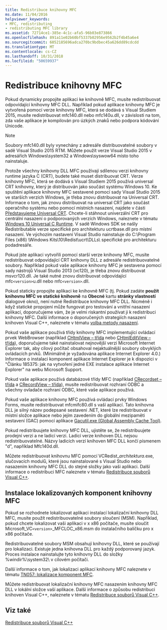 ```yaml
---
title: Redistribuce knihovny MFC
ms.date: 11/04/2016
helpviewer_keywords:
- MFC, redistributing
- redistributing MFC library
ms.assetid: 72714ce1-385e-4c1c-afa5-96b03e873866
ms.openlocfilehash: 891a11e02b60bf5337b02956e9562b2f4b45a6e4
ms.sourcegitcommit: 6052185696adca270bc9bdbec45a626dd89cdcdd
ms.translationtype: MT
ms.contentlocale: cs-CZ
ms.lasthandoff: 10/31/2018
ms.locfileid: "50659937"
---
```

# <a name="redistributing-the-mfc-library"></a>Redistribuce knihovny MFC

Pokud dynamicky propojíte aplikaci ke knihovně MFC, musíte redistribuovat odpovídající knihovny MFC DLL. Například pokud aplikace knihovny MFC je vytvořená pomocí verze knihovny MFC, která se dodává s Visual Studiem 2015, musíte redistribuovat mfc140.dll nebo mfc140u.dll, v závislosti na tom, zda vaše aplikace je kompilován pro úzkých znaků nebo podpora kódování Unicode.

> [!NOTE]
>  Soubory mfc140.dll byly vynechány z adresáře distribuovatelné soubory v sadě Visual Studio 2015 RTM. Můžete použít verze Visual Studio 2015 v adresářích Windows\system32 a Windows\syswow64 místo toho nainstaluje.

Protože všechny knihovny DLL MFC používají sdílenou verzi knihovny runtime jazyka C (CRT), budete také muset distribuovat CRT. Verze knihovny MFC, která se dodává s Visual Studiem 2015 používá universal CRT knihovny, který je distribuován jako součást systému Windows 10. Ke spuštění aplikace knihovny MFC sestavené pomocí sady Visual Studio 2015 ve starších verzích Windows, je třeba znovu distribuovat na Universal CRT. Informace o tom, jak znovu distribuovat na universal CRT jako součást operačního systému nebo pomocí místních nasazení, najdete v části [Představujeme Universal CRT](http://go.microsoft.com/fwlink/p/?linkid=617977). Chcete-li stáhnout univerzální CRT pro centrální nasazení o podporovaných verzích Windows, naleznete v tématu [Windows 10 Universal C Runtime](http://go.microsoft.com/fwlink/p/?LinkId=619489). V sadě Windows SDK se našly Redistributable verze specifické pro architekturu ucrtbase.dll pro místní nasazení. Ve výchozím nastavení Visual Studio nainstaluje do C:\Program Files (x86) \Windows Kits\10\Redist\ucrt\DLLs\ specifické pro architekturu podadresáře.

Pokud jste aplikaci vytvořili pomocí starší verze knihovny MFC, musíte redistribuovat odpovídající CRT knihovny DLL z adresáře redistribuovatelné soubory. Například pokud vaše aplikace knihovny MFC je sestavena pomocí sady nástrojů Visual Studio 2013 (vc120), je třeba znovu distribuovat msvcr120.dll. Je také nutné znovu distribuovat odpovídající mfc`<version>`u.dll nebo mfc`<version>`.dll.

Pokud staticky propojíte aplikaci ke knihovně MFC (tj. Pokud zadáte **použít knihovnu MFC ve statické knihovně** na **Obecné** kartu **stránky vlastností** dialogové okno), není nutné Redistribuce knihovny MFC DLL. Nicméně i když statické propojení může fungovat pro testování a vnitřní nasazení aplikací, doporučujeme vám, že je velmi riskantní používat ji k redistribuci knihovny MFC. Další informace o doporučených strategiích nasazení knihoven Visual C++, naleznete v tématu [volba metody nasazení](../ide/choosing-a-deployment-method.md).

Pokud vaše aplikace používá třídy knihovny MFC implementující ovládací prvek WebBrowser (například [CHtmlView – třída](../mfc/reference/chtmlview-class.md) nebo [CHtmlEditView – třída](../mfc/reference/chtmleditview-class.md)), doporučujeme také nainstalovat nejnovější verzi Microsoft Internet Explorer tak, aby cílový počítač obsahoval nejaktuálnější soubory obvyklých ovládacích prvků. (Minimálně je vyžadována aplikace Internet Explorer 4.0.) Informace o instalaci komponent aplikace Internet Explorer je k dispozici v "Článku 185375: jak na vytvoření jedné EXE instalace aplikace Internet Explorer" na webu Microsoft Support.

Pokud vaše aplikace používá databázové třídy MFC (například [CRecordset – třída](../mfc/reference/crecordset-class.md) a [CRecordView – třída](../mfc/reference/crecordview-class.md)), musíte redistribuovat rozhraní ODBC a všechny ovladače rozhraní ODBC, které vaše aplikace používá.

Pokud vaše aplikace knihovny MFC používá ovládací prvky Windows Forms, musíte redistribuovat mfcmifc80.dll s vaší aplikací. Tato knihovna DLL je silný název podepsané sestavení .NET, které lze redistribuovat v místní složce aplikace nebo jejím zavedením do globální mezipaměti sestavení (GAC) pomocí aplikace [Gacutil.exe (Global Assembly Cache Tool)](/dotnet/framework/tools/gacutil-exe-gac-tool).

Pokud redistribuujete knihovny MFC DLL, ujistěte se, že redistribuujete prodejní verzi a ne ladicí verzi. Ladicí verze knihoven DLL nejsou redistribuovatelné. Názvy ladicích verzí knihoven MFC DLL končí písmenem "d", například Mfc140d.dll.

Můžete redistribuovat knihovnu MFC pomocí VCRedist_*architektura*.exe, slučovacích modulů, které jsou nainstalované s Visual Studio nebo nasazením knihovny MFC DLL do stejné složky jako vaši aplikaci. Další informace o redistribuci MFC naleznete v tématu [Redistribuce souborů Visual C++](../ide/redistributing-visual-cpp-files.md).

## <a name="installation-of-localized-mfc-components"></a>Instalace lokalizovaných komponent knihovny MFC

Pokud se rozhodnete lokalizovat aplikaci instalací lokalizační knihovny DLL MFC, musíte použít redistribuovatelné soubory sloučení (MSM). Například, pokud chcete lokalizovat vaši aplikaci v x x86 počítače, musíte sloučit Microsoft_VC`<version>`_MFCLOC_x86.msm do instalačního balíčku pro x x86 počítače.

Redistribuovatelné soubory MSM obsahují knihovny DLL, které se používají pro lokalizaci. Existuje jedna knihovna DLL pro každý podporovaný jazyk. Proces instalace nainstalujte tyto knihovny DLL do složky %windir%\system32\ v cílovém počítači.

Další informace o tom, jak lokalizaci aplikací knihovny MFC naleznete v tématu [TN057: lokalizace komponent MFC](../mfc/tn057-localization-of-mfc-components.md).

Můžete redistribuovat lokalizační knihovny MFC nasazením knihovny MFC DLL v lokální složce vaší aplikace. Další informace o způsobu redistribuci knihoven Visual C++, naleznete v tématu [Redistribuce souborů Visual C++](../ide/redistributing-visual-cpp-files.md).

## <a name="see-also"></a>Viz také

[Redistribuce souborů Visual C++](../ide/redistributing-visual-cpp-files.md)
